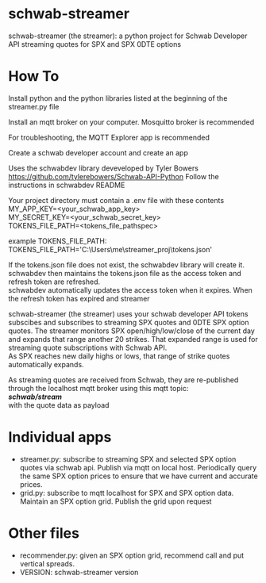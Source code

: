 # schwab-streamer
schwab-streamer (the streamer): a python project for Schwab Developer API streaming quotes for SPX and SPX 0DTE options

# How To
Install python and the python libraries listed at the beginning of the streamer.py file

Install an mqtt broker on your computer.  Mosquitto broker is recommended

For troubleshooting, the MQTT Explorer app is recommended

Create a schwab developer account and create an app

Uses the schwabdev library deveveloped by Tyler Bowers
https://github.com/tylerebowers/Schwab-API-Python
Follow the instructions in schwabdev README

Your project directory must contain a .env file with these contents <br>
MY_APP_KEY=<your_schwab_app_key> <br>
MY_SECRET_KEY=<your_schwab_secret_key> <br>
TOKENS_FILE_PATH=<tokens_file_pathspec>

example TOKENS_FILE_PATH: 
TOKENS_FILE_PATH='C:\Users\me\streamer_proj\tokens.json'

If the tokens.json file does not exist, the schwabdev library will create it.
schwabdev then maintains the tokens.json file as the access token and refresh token are refreshed.  
schwabdev automatically updates the access token when it expires.
When the refresh token has expired and streamer

schwab-streamer (the streamer) uses your schwab developer API tokens subscibes and subscribes to streaming 
SPX quotes and 0DTE SPX option quotes. The streamer monitors SPX open/high/low/close of the current day and 
expands that range another 20 strikes.  That expanded range is used for streaming quote subscriptions with Schwab API.  
As SPX reaches new daily highs or lows, that range of strike quotes automatically expands. 

As streaming quotes are received from Schwab, they are re-published through the localhost mqtt broker using this mqtt topic: <br>
___schwab/stream___ <br>
with the quote data as payload

# Individual apps
- streamer.py: subscribe to streaming SPX and selected SPX option quotes via schwab api.  Publish via mqtt on local host. Periodically query the same SPX option prices to ensure that we have current and accurate prices.
- grid.py: subscribe to mqtt localhost for SPX and SPX option data.  Maintain an SPX option grid. Publish the grid upon request

# Other files
- recommender.py: given an SPX option grid, recommend call and put vertical spreads.
- VERSION: schwab-streamer version
